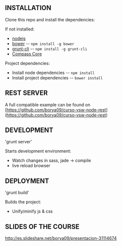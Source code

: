 INSTALLATION
--------
Clone this repo and install the dependencies:

If not installed:

* [nodejs](http://nodejs.org/)
* [bower](http://bower.io/) -- `npm install -g bower`
* [grunt-cli](http://gruntjs.com/getting-started) -- `npm install -g grunt-cli`
* [Compass Core](http://compass-style.org/install/)



Project dependencies:

* Install node dependencies -- `npm install`
* Install project dependencies -- `bower install`


REST SERVER
-----------
A full compatible example can be found on [https://github.com/borya09/curso-vsw-node-rest] (https://github.com/borya09/curso-vsw-node-rest)


DEVELOPMENT
--------
'grunt server'

Starts development environment:
* Watch changes in sass, jade -> compile
* live reload browser

DEPLOYMENT
--------
'grunt build'

Builds the project:
* Unify/minify js & css


SLIDES OF THE COURSE
--------
http://es.slideshare.net/borya09/presentacion-31114674